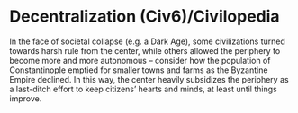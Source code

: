 # Decentralization (Civ6)/Civilopedia

In the face of societal collapse (e.g. a Dark Age), some civilizations turned towards harsh rule from the center, while others allowed the periphery to become more and more autonomous – consider how the population of Constantinople emptied for smaller towns and farms as the Byzantine Empire declined. In this way, the center heavily subsidizes the periphery as a last-ditch effort to keep citizens’ hearts and minds, at least until things improve.